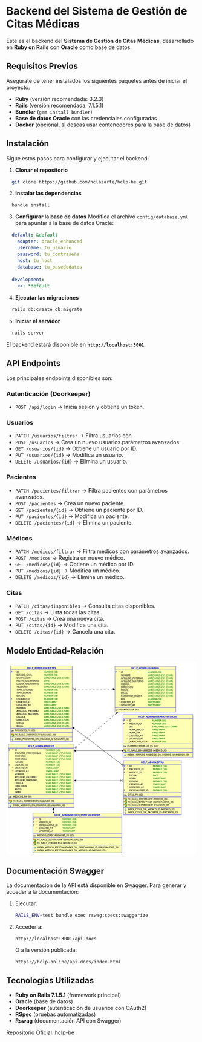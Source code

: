 # Backend del Sistema de Gestión de Citas Médicas

Este es el backend del **Sistema de Gestión de Citas Médicas**, desarrollado en **Ruby on Rails** con **Oracle** como base de datos.

## Requisitos Previos

Asegúrate de tener instalados los siguientes paquetes antes de iniciar el proyecto:

- **Ruby** (versión recomendada: 3.2.3)
- **Rails** (versión recomendada: 7.1.5.1)
- **Bundler** (`gem install bundler`)
- **Base de datos Oracle** con las credenciales configuradas
- **Docker** (opcional, si deseas usar contenedores para la base de datos)

## Instalación

Sigue estos pasos para configurar y ejecutar el backend:

1. **Clonar el repositorio**

```bash
  git clone https://github.com/hclazarte/hclp-be.git
```

2. **Instalar las dependencias**

```bash
  bundle install
```

3. **Configurar la base de datos**
   Modifica el archivo `config/database.yml` para apuntar a la base de datos Oracle:

```yaml
  default: &default
    adapter: oracle_enhanced
    username: tu_usuario
    password: tu_contraseña
    host: tu_host
    database: tu_basededatos

  development:
    <<: *default
```

4. **Ejecutar las migraciones**

```bash
  rails db:create db:migrate
```

5. **Iniciar el servidor**

```bash
  rails server
```

El backend estará disponible en **`http://localhost:3001`**.

## API Endpoints

Los principales endpoints disponibles son:

### Autenticación (Doorkeeper)

- `POST /api/login` → Inicia sesión y obtiene un token.

### Usuarios

- `PATCH /usuarios/filtrar` → Filtra usuarios con 
- `POST /usuarios` → Crea un nuevo usuarios.parámetros avanzados.
- `GET /usuarios/{id}` → Obtiene un usuario por ID.
- `PUT /usuarios/{id}` → Modifica un usuario.
- `DELETE /usuarios/{id}` → Elimina un usuario.

### Pacientes

- `PATCH /pacientes/filtrar` → Filtra pacientes con parámetros avanzados.
- `POST /pacientes` → Crea un nuevo paciente.
- `GET /pacientes/{id}` → Obtiene un paciente por ID.
- `PUT /pacientes/{id}` → Modifica un paciente.
- `DELETE /pacientes/{id}` → Elimina un paciente.

### Médicos
- `PATCH /medicos/filtrar` → Filtra medicos con parámetros avanzados.
- `POST /medicos` → Registra un nuevo médico.
- `GET /medicos/{id}` → Obtiene un médico por ID.
- `PUT /medicos/{id}` → Modifica un médico.
- `DELETE /medicos/{id}` → Elimina un médico.

### Citas
- `PATCH /citas/disponibles` → Consulta citas disponibles.
- `GET /citas` → Lista todas las citas.
- `POST /citas` → Crea una nueva cita.
- `PUT /citas/{id}` → Modifica una cita.
- `DELETE /citas/{id}` → Cancela una cita.

## Modelo Entidad-Relación

![Modelo Entidad-Relacion](/doc/chart/EntidadRelacion.png)

## Documentación Swagger

La documentación de la API está disponible en Swagger. Para generar y acceder a la documentación:

1. Ejecutar:
   ```bash
   RAILS_ENV=test bundle exec rswag:specs:swaggerize
   ```
2. Acceder a:
   ```
   http://localhost:3001/api-docs
   ```
   O a la versión publicada:
   ```
   https://hclp.online/api-docs/index.html
   ```

## Tecnologías Utilizadas

- **Ruby on Rails 7.1.5.1** (framework principal)
- **Oracle** (base de datos)
- **Doorkeeper** (autenticación de usuarios con OAuth2)
- **RSpec** (pruebas automatizadas)
- **Rswag** (documentación API con Swagger)

Repositorio Oficial: [hclp-be](https://github.com/hclazarte/hclp-be)
